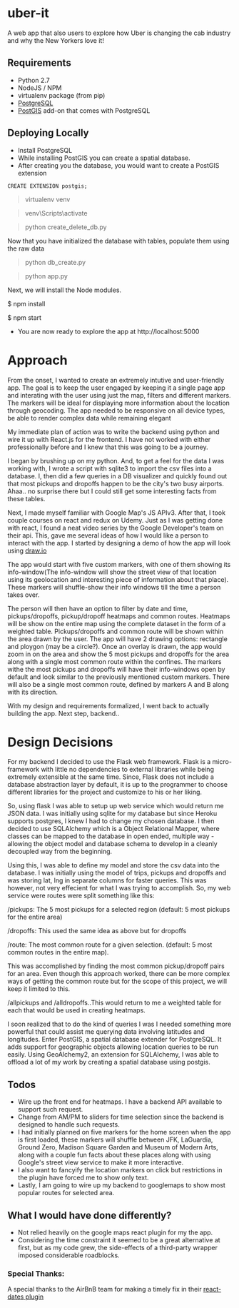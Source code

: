 # uber-it

A web app that also users to explore how Uber is changing the cab industry and why the New Yorkers love it!

## Requirements
- Python 2.7
- NodeJS / NPM
- virtualenv package (from pip)
- [PostgreSQL](https://www.postgresql.org)       
- [PostGIS](http://postgis.net/) add-on that comes with PostgreSQL

## Deploying Locally
- Install PostgreSQL
- While installing PostGIS you can create a spatial database.
- After creating you the database, you would want to create a PostGIS extension

```
CREATE EXTENSION postgis;
```

> virtualenv venv

> venv\Scripts\activate

> python create_delete_db.py

Now that you have initialized the database with tables, populate them using the raw data

> python db_create.py

> python app.py


Next, we will install the Node modules.

$ npm install

$ npm start

- You are now ready to explore the app at http://localhost:5000

# Approach

From the onset, I wanted to create an extremely intutive and user-friendly app. The goal is to keep the user engaged by keeping it a single page app and interating with the user using just the map, filters and different markers. The markers will be ideal for displaying more information about the location through geocoding. The app needed to be responsive on all device types, be able to render complex data while remaining elegant

My immediate plan of action was to write the backend using python and wire it up with React.js for the frontend. I have not worked with either professionally before and I knew that this was going to be a journey.

I began by brushing up on my python. And, to get a feel for the data I was working with, I wrote a script with sqlite3 to import the csv files into a database. I, then did a few queries in a DB visualizer and quickly found out that most pickups and dropoffs happen to be the city's two busy airports. Ahaa.. no surprise there but I could still get some interesting facts from these tables.

Next, I made myself familiar with Google Map's JS APIv3. After that, I took couple courses on react and redux on Udemy. Just as I was getting done with react, I found a neat video series by the Google Developer's team on their api. This, gave me several ideas of how I would like a person to interact with the app. I started by designing a demo of how the app will look using [draw.io](https://www.draw.io/)

The app would start with five custom markers, with one of them showing its info-window(The info-window will show the street view of that location using its geolocation and interesting piece of information about that place). These markers will shuffle-show their info windows till the time a person takes over.

The person will then have an option to filter by date and time, pickups/dropoffs, pickup/dropoff heatmaps and common routes. Heatmaps will be show on the entire map using the complete dataset in the form of a weighted table. Pickups/dropoffs and common route will be shown within the area drawn by the user. The app will have 2 drawing options: rectangle and ploygon (may be a circle?). Once an overlay is drawn, the app would zoom in on the area and show the 5 most pickups and dropoffs for the area along with a single most common route within the confines. The markers withe the most pickups and  dropoffs will have their info-windows open by default and look similar to the previously mentioned custom markers. There will also be a single most common route, defined by markers A and B along with its direction.

With my design and requirements formalized, I went back to actually building the app. Next step, backend..

# Design Decisions

For my backend I decided to use the Flask web framework. Flask is a micro-framework with little no dependencies to external libraries while being extremely extensible at the same time. Since, Flask does not include a database abstraction layer by default, it is up to the programmer to choose different libraries for the project and customize to his or her liking.

So, using flask I was able to setup up web service which would return me JSON data. I was initially using sqlite for my database but since Heroku supports postgres, I knew I had to change my chosen database. I then decided to use SQLAlchemy which is a Object Relational Mapper, where classes can be mapped to the database in open ended, multiple way - allowing the object model and database schema to develop in a cleanly decoupled way from the beginning.

Using this, I was able to define my model and store the csv data into the database. I was initially using the model of trips, pickups and dropoffs and was storing lat, lng in separate columns for faster queries. This was however, not very effecient for what I was trying to accomplish. So, my web service were routes were split something like this:

/pickups: The 5 most pickups for a selected region (default: 5 most pickups for the entire area)

/dropoffs: This used the same idea as above but for dropoffs

/route: The most common route for a given selection. (default: 5 most common routes in the entire map).

This was accomplished by finding the most common pickup/dropoff pairs for an area. Even though this approach worked, there can be more complex ways of getting the common route but for the scope of this project, we will keep it limited to this.

/allpickups and /alldropoffs..This would return to me a weighted table for each that would be used in creating heatmaps.

I soon realized that to do the kind of queries I was I needed something more powerful that could assist me querying data involving latitudes and longitudes. Enter PostGIS, a spatial database extender for PostgreSQL. It adds support for geographic objects allowing location queries to be run easily. Using GeoAlchemy2, an extension for SQLAlchemy, I was able to offload a lot of my work by creating a spatial database using postgis.

## Todos
- Wire up the front end for heatmaps. I have a backend API available to support such request.
- Change from AM/PM to sliders for time selection since the backend is designed to handle such requests.
- I had initially planned on five markers for the home screen when the app is first loaded,
  these markers will shuffle between JFK, LaGuardia, Ground Zero, Madison Square Garden and Museum of Modern Arts,
  along with a couple fun facts about these places along with using Google's street view service to make it more interactive.
- I also want to fancyify the location markers on click but restrictions in the plugin have forced me to show only text.
- Lastly, I am going to wire up my backend to googlemaps to show most popular routes for selected area.

## What I would have done differently?
- Not relied heavily on the google maps react plugin for my the app.
- Considering the time constraint it seemed to be a great alternative at first, but as my code grew, the side-effects of a third-party  wrapper imposed considerable roadblocks.

### Special Thanks:
A special thanks to the AirBnB team for making a timely fix in their [react-dates plugin](https://github.com/airbnb/react-dates)
